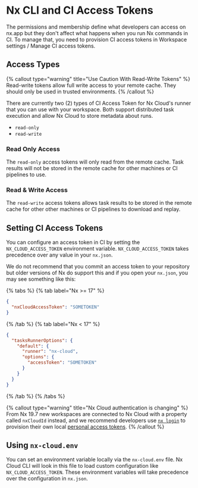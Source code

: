 # Nx CLI and CI Access Tokens

The permissions and membership define what developers can access on nx.app but they don't affect what happens when you run Nx commands in CI. To manage that, you need to provision CI access tokens in Workspace settings / Manage CI access tokens.

## Access Types

{% callout type="warning" title="Use Caution With Read-Write Tokens" %}
Read-write tokens allow full write access to your remote cache. They should only be used in trusted environments.
{% /callout %}

There are currently two (2) types of CI Access Token for Nx Cloud's runner that you can use with your workspace. Both support distributed task execution and allow Nx Cloud to store metadata about runs.

- `read-only`
- `read-write`

### Read Only Access

The `read-only` access tokens will only read from the remote cache. Task results will not be stored in the remote cache for other machines or CI pipelines to use.

### Read & Write Access

The `read-write` access tokens allows task results to be stored in the remote cache for other other machines or CI pipelines to download and replay.

## Setting CI Access Tokens

You can configure an access token in CI by setting the `NX_CLOUD_ACCESS_TOKEN` environment variable. `NX_CLOUD_ACCESS_TOKEN` takes precedence over any value in your `nx.json`.

We do not recommend that you commit an access token to your repository but older versions of Nx do support this and if you open your `nx.json`, you may see something like this:

{% tabs %}
{% tab label="Nx >= 17" %}

```json
{
  "nxCloudAccessToken": "SOMETOKEN"
}
```

{% /tab %}
{% tab label="Nx < 17" %}

```json
{
  "tasksRunnerOptions": {
    "default": {
      "runner": "nx-cloud",
      "options": {
        "accessToken": "SOMETOKEN"
      }
    }
  }
}
```

{% /tab %}
{% /tabs %}

{% callout type="warning" title="Nx Cloud authentication is changing" %}
From Nx 19.7 new workspaces are connected to Nx Cloud with a property called `nxCloudId` instead, and we recommend developers use [`nx login`](/ci/reference/nx-cloud-cli#npx-nxcloud-login) to provision their own local [personal access tokens](/ci/recipes/security/personal-access-tokens).
{% /callout %}

## Using `nx-cloud.env`

You can set an environment variable locally via the `nx-cloud.env` file. Nx Cloud CLI will look in this file to load custom configuration like `NX_CLOUD_ACCESS_TOKEN`. These environment variables will take precedence over the configuration in `nx.json`.

